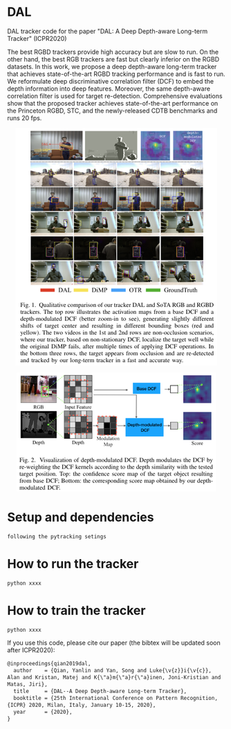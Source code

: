 # DAL
DAL tracker code for the paper "DAL: A Deep Depth-aware Long-term Tracker" (ICPR2020)

The best RGBD trackers provide high accuracy but are slow to run. On the other hand, the best RGB trackers are fast but clearly inferior on the RGBD datasets. In this work, we propose a deep depth-aware long-term tracker that achieves state-of-the-art RGBD tracking performance and is fast to run. We reformulate deep discriminative correlation filter (DCF) to embed the depth information into deep features. Moreover, the same depth-aware correlation filter is used for target re-detection. Comprehensive evaluations show that the proposed tracker achieves state-of-the-art performance on the Princeton RGBD, STC, and the newly-released CDTB benchmarks and runs 20 fps.

<p align="center">
  <img src="readme_imgs/fig01_dal.png" />
</p>

<p align="center">
  <img src="readme_imgs/fig02_dal.png" />
</p>

# Setup and dependencies
```
following the pytracking setings
```
# How to run the tracker 
```
python xxxx 
```
# How to train the tracker
```
python xxxx
```

If you use this code, please cite our paper (the bibtex will be updated soon after ICPR2020):
```
@inproceedings{qian2019dal,
  author    = {Qian, Yanlin and Yan, Song and Luke{\v{z}}i{\v{c}}, Alan and Kristan, Matej and K{\"a}m{\"a}r{\"a}inen, Joni-Kristian and Matas, Jiri},
  title     = {DAL--A Deep Depth-aware Long-term Tracker},
  booktitle = {25th International Conference on Pattern Recognition, {ICPR} 2020, Milan, Italy, January 10-15, 2020},
  year      = {2020},
}
```
